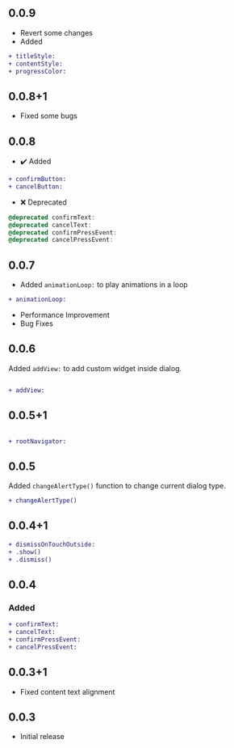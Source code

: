## 0.0.9
- Revert some changes
- Added
```diff
+ titleStyle:
+ contentStyle:
+ progressColor:
```

## 0.0.8+1
- Fixed some bugs

## 0.0.8

 - ✔️ Added
```diff
+ confirmButton:
+ cancelButton:
```

 - ❌ Deprecated
```dart
@deprecated confirmText:
@deprecated cancelText:
@deprecated confirmPressEvent:
@deprecated cancelPressEvent:
```

## 0.0.7
- Added `animationLoop:` to play animations in a loop
```diff
+ animationLoop:
```
- Performance Improvement
- Bug Fixes

## 0.0.6
Added `addView:` to add custom widget inside dialog.
```diff

+ addView:

```

## 0.0.5+1

```diff

+ rootNavigator:

```


## 0.0.5

Added `changeAlertType()` function to change current dialog type.
```diff
+ changeAlertType()

```

## 0.0.4+1

```diff
+ dismissOnTouchOutside:
+ .show()
+ .dismiss()

```


## 0.0.4

### Added
```diff
+ confirmText:
+ cancelText:
+ confirmPressEvent:
+ cancelPressEvent:
```



## 0.0.3+1

* Fixed content text alignment

## 0.0.3

* Initial release